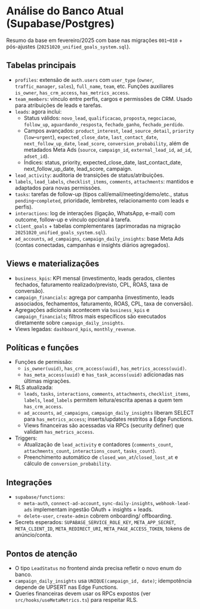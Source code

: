 # Análise do Banco Atual (Supabase/Postgres)

Resumo da base em fevereiro/2025 com base nas migrações `001`–`010` + pós-ajustes (`20251020_unified_goals_system.sql`).

## Tabelas principais
- `profiles`: extensão de `auth.users` com `user_type` (`owner`, `traffic_manager`, `sales`), `full_name`, `team`, etc. Funções auxiliares `is_owner`, `has_crm_access`, `has_metrics_access`.
- `team_members`: vínculo entre perfis, cargos e permissões de CRM. Usado para atribuições de leads e tarefas.
- `leads`: agora inclui:
  - Status válidos: `novo_lead`, `qualificacao`, `proposta`, `negociacao`, `follow_up`, `aguardando_resposta`, `fechado_ganho`, `fechado_perdido`.
  - Campos avançados: `product_interest`, `lead_source_detail`, `priority` (`low`–`urgent`), `expected_close_date`, `last_contact_date`, `next_follow_up_date`, `lead_score`, `conversion_probability`, além de metadados Meta Ads (`source`, `campaign_id`, `external_lead_id`, `ad_id`, `adset_id`).
  - Índices: status, priority, expected_close_date, last_contact_date, next_follow_up_date, lead_score, campaign.
- `lead_activity`: auditoria de transições de status/atribuições.
- `labels`, `lead_labels`, `checklist_items`, `comments`, `attachments`: mantidos e adaptados para novas permissões.
- `tasks`: tarefas de follow-up (tipos call/email/meeting/demo/etc., status `pending`–`completed`, prioridade, lembretes, relacionamento com leads e perfis).
- `interactions`: log de interações (ligação, WhatsApp, e-mail) com outcome, follow-up e vínculo opcional à tarefa.
- `client_goals` + tabelas complementares (aprimoradas na migração `20251020_unified_goals_system.sql`).
- `ad_accounts`, `ad_campaigns`, `campaign_daily_insights`: base Meta Ads (contas conectadas, campanhas e insights diários agregados).

## Views e materializações
- `business_kpis`: KPI mensal (investimento, leads gerados, clientes fechados, faturamento realizado/previsto, CPL, ROAS, taxa de conversão).
- `campaign_financials`: agrega por campanha (investimento, leads associados, fechamentos, faturamento, ROAS, CPL, taxa de conversão).
- Agregações adicionais acontecem via `business_kpis` e `campaign_financials`; filtros mais específicos são executados diretamente sobre `campaign_daily_insights`.
- Views legadas: `dashboard_kpis`, `monthly_revenue`.

## Políticas e funções
- Funções de permissão:
  - `is_owner(uuid)`, `has_crm_access(uuid)`, `has_metrics_access(uuid)`.
  - `has_meta_access(uuid)` e `has_task_access(uuid)` adicionadas nas últimas migrações.
- RLS atualizada:
  - `leads`, `tasks`, `interactions`, `comments`, `attachments`, `checklist_items`, `labels`, `lead_labels` permitem leitura/escrita apenas a quem tem `has_crm_access`.
  - `ad_accounts`, `ad_campaigns`, `campaign_daily_insights` liberam SELECT para `has_metrics_access`; inserts/updates restritos a Edge Functions.
  - Views financeiras são acessadas via RPCs (security definer) que validam `has_metrics_access`.
- Triggers:
  - Atualização de `lead_activity` e contadores (`comments_count`, `attachments_count`, `interactions_count`, `tasks_count`).
  - Preenchimento automático de `closed_won_at`/`closed_lost_at` e cálculo de `conversion_probability`.

## Integrações
- `supabase/functions`:
  - `meta-auth`, `connect-ad-account`, `sync-daily-insights`, `webhook-lead-ads` implementam ingestão OAuth + insights + leads.
  - `delete-user`, `create-admin` cobrem onboarding/ offboarding.
- Secrets esperados: `SUPABASE_SERVICE_ROLE_KEY`, `META_APP_SECRET`, `META_CLIENT_ID`, `META_REDIRECT_URI`, `META_PAGE_ACCESS_TOKEN`, tokens de anúncio/conta.

## Pontos de atenção
- O tipo `LeadStatus` no frontend ainda precisa refletir o novo enum do banco.
- `campaign_daily_insights` usa `UNIQUE(campaign_id, date)`; idempotência depende de UPSERT nas Edge Functions.
- Queries financeiras devem usar os RPCs expostos (ver `src/hooks/useMetaMetrics.ts`) para respeitar RLS.

